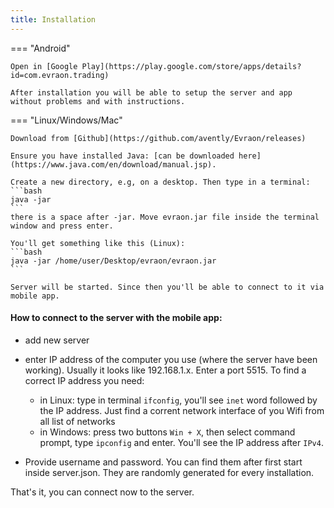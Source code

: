 ```yaml
---
title: Installation
---
```


=== "Android"

    Open in [Google Play](https://play.google.com/store/apps/details?id=com.evraon.trading)

    After installation you will be able to setup the server and app without problems and with instructions.

=== "Linux/Windows/Mac"

    Download from [Github](https://github.com/avently/Evraon/releases)

    Ensure you have installed Java: [can be downloaded here](https://www.java.com/en/download/manual.jsp).

    Create a new directory, e.g, on a desktop. Then type in a terminal:
    ```bash
    java -jar
    ```
    there is a space after -jar. Move evraon.jar file inside the terminal window and press enter.

    You'll get something like this (Linux):
    ```bash
    java -jar /home/user/Desktop/evraon/evraon.jar
    ```

    Server will be started. Since then you'll be able to connect to it via mobile app.

#### How to connect to the server with the mobile app:

- add new server
- enter IP address of the computer you use (where the server have been working). Usually it looks like 192.168.1.x. Enter a port 5515. To find a correct IP address you need:

    - in Linux: type in terminal `ifconfig`, you'll see `inet` word followed by the IP address. Just find a corrent network interface of you Wifi from all list of networks
    - in Windows: press two buttons `Win + X`, then select command prompt, type `ipconfig` and enter. You'll see the IP address after `IPv4`.

- Provide username and password. You can find them after first start inside server.json. They are randomly generated for every installation.

That's it, you can connect now to the server.

